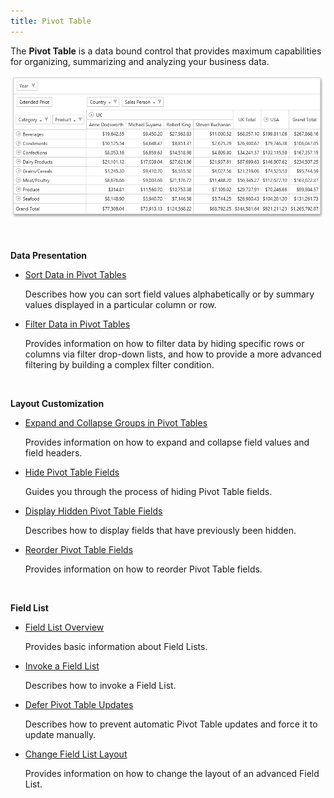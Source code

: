 ```yaml
---
title: Pivot Table
---
```

The **Pivot Table** is a data bound control that provides maximum capabilities for organizing, summarizing and analyzing your business data.

![EU_ASPxPivotGrid](../images/Img118794.png)

&nbsp;

**Data Presentation**
* [Sort Data in Pivot Tables](../../interface-elements-for-web/articles/pivot-table/data-presentation/sort-data-in-pivot-tables.md)
	
	Describes how you can sort field values alphabetically or by summary values displayed in a particular column or row.
* [Filter Data in Pivot Tables](../../interface-elements-for-web/articles/pivot-table/data-presentation/filter-data-in-pivot-tables.md)
	
	Provides information on how to filter data by hiding specific rows or columns via filter drop-down lists, and how to provide a more advanced filtering by building a complex filter condition.

&nbsp;

**Layout Customization**
* [Expand and Collapse Groups in Pivot Tables](../../interface-elements-for-web/articles/pivot-table/layout-customization/expand-and-collapse-groups-in-pivot-tables.md)
	
	Provides information on how to expand and collapse field values and field headers.
* [Hide Pivot Table Fields](../../interface-elements-for-web/articles/pivot-table/layout-customization/hide-pivot-table-fields.md)
	
	Guides you through the process of hiding Pivot Table fields.
* [Display Hidden Pivot Table Fields](../../interface-elements-for-web/articles/pivot-table/layout-customization/display-hidden-pivot-table-fields.md)
	
	Describes how to display fields that have previously been hidden.
* [Reorder Pivot Table Fields](../../interface-elements-for-web/articles/pivot-table/layout-customization/reorder-pivot-table-fields.md)
	
	Provides information on how to reorder Pivot Table fields.

&nbsp;

**Field List**
* [Field List Overview](../../interface-elements-for-web/articles/pivot-table/field-list-overview.md)
	
	Provides basic information about Field Lists.
* [Invoke a Field List](../../interface-elements-for-web/articles/pivot-table/field-list/invoke-a-field-list.md)
	
	Describes how to invoke a Field List.
* [Defer Pivot Table Updates](../../interface-elements-for-web/articles/pivot-table/field-list/defer-pivot-table-updates.md)
	
	Describes how to prevent automatic Pivot Table updates and force it to update manually.
* [Change Field List Layout](../../interface-elements-for-web/articles/pivot-table/field-list/change-field-list-layout.md)
	
	Provides information on how to change the layout of an advanced Field List.